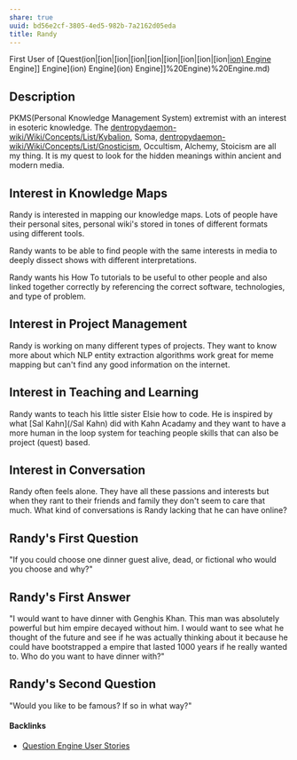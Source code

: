 ```yaml
---
share: true
uuid: bd56e2cf-3805-4ed5-982b-7a2162d05eda
title: Randy
---
```

First User of [Quest(ion|[ion|[ion|[ion|[ion|[ion|[ion|[ion|[ion|[ion) Engine](/ion) Engine]] Engine](ion) Engine](ion) Engine]]%20Engine)%20Engine.md)

## Description

PKMS(Personal Knowledge Management System) extremist with an interest in esoteric knowledge. The [dentropydaemon-wiki/Wiki/Concepts/List/Kybalion](/dentropydaemon-wiki/Wiki/Concepts/List/Kybalion), Soma, [dentropydaemon-wiki/Wiki/Concepts/List/Gnosticism](/dentropydaemon-wiki/Wiki/Concepts/List/Gnosticism), Occultism, Alchemy, Stoicism are all my thing. It is my quest to look for the hidden meanings within ancient and modern media. 

## Interest in Knowledge Maps

Randy is interested in mapping our knowledge maps. Lots of people have their personal sites, personal wiki's stored in tones of different formats using different tools. 

Randy wants to be able to find people with the same interests in media to deeply dissect shows with different interpretations. 

Randy wants his How To tutorials to be useful to other people and also linked together correctly by referencing the correct software, technologies, and type of problem.

## Interest in Project Management

Randy is working on many different types of projects. They want to know more about which NLP entity extraction algorithms work great for meme mapping but can't find any good information on the internet.

## Interest in Teaching and Learning

Randy wants to teach his little sister Elsie how to code. He is inspired by what [Sal Kahn](/Sal Kahn) did with Kahn Acadamy and they want to have a more human in the loop system for teaching people skills that can also be project (quest) based.

## Interest in Conversation

Randy often feels alone. They have all these passions and interests but when they rant to their friends and family they don't seem to care that much. What kind of conversations is Randy lacking that he can have online?

## Randy's First Question

"If you could choose one dinner guest alive, dead, or fictional who would you choose and why?"

## Randy's First Answer

"I would want to have dinner with Genghis Khan. This man was absolutely powerful but him empire decayed without him. I would want to see what he thought of the future and see if he was actually thinking about it because he could have bootstrapped a empire that lasted 1000 years if he really wanted to. Who do you want to have dinner with?"

## Randy's Second Question
"Would you like to be famous? If so in what way?"

#### Backlinks

* [Question Engine User Stories](/f137b314-579f-42ab-8be5-1c72bf9ebcd9)